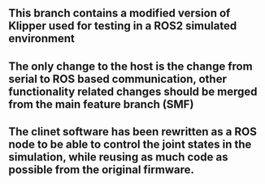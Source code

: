 ## This branch contains a modified version of Klipper used for testing in a ROS2 simulated environment
## The only change to the host is the change from serial to ROS based communication, other functionality related changes should be merged from the main feature branch (SMF)
## The clinet software has been rewritten as a ROS node to be able to control the joint states in the simulation, while reusing as much code as possible from the original firmware.